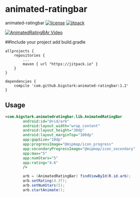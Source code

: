 # animated-ratingbar
animated-ratingbar
[![license](https://img.shields.io/hexpm/l/plug.svg)](LICENSE)
[![jitpack](https://img.shields.io/badge/jitpack-1.0-green.svg)](https://jitpack.io/#bigstark/android-cycler)


[![AnimatedRatingBAr Video](https://img.youtube.com/vi/N5JyryFEomM/0.jpg)](https://www.youtube.com/watch?v=N5JyryFEomM)

##Include your project
add build.gradle
```
allprojects {
	repositories {
		...
		maven { url "https://jitpack.io" }
	}
}
```
```
dependencies {
    compile 'com.github.bigstark:animated-ratingbar:1.2'
}
```


## Usage
``` xml
<com.bigstark.animatedratingbar.lib.AnimatedRatingBar
        android:id="@+id/arb"
        android:layout_width="wrap_content"
        android:layout_height="30dp"
        android:layout_marginTop="100dp"
        app:gapSize="10dp"
        app:progressImage="@mipmap/icon_progress"
        app:secondaryProgressImage="@mipmap/icon_secondary"
        app:max="5"
        app:numStars="5"
        app:rating="4.6"
        />
```

``` java
        arb = (AnimatedRatingBar) findViewById(R.id.arb);
        arb.setRating(4.3f);
        arb.setNumStars(5);
        arb.startAnimate();
```
